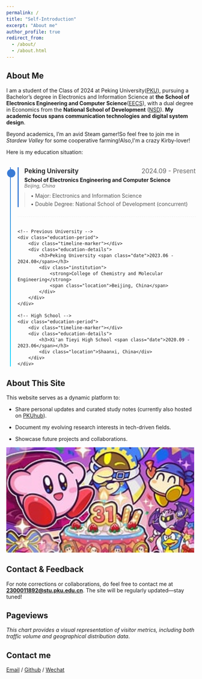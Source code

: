 ```yaml
---
permalink: /
title: "Self-Introduction"
excerpt: "About me"
author_profile: true
redirect_from: 
  - /about/
  - /about.html
---
```

## About Me
I am a student of the Class of 2024 at Peking University([PKU](https://www.pku.edu.cn/)), pursuing a Bachelor’s degree in Electronics and Information Science at **the School of Electronics Engineering and Computer Science**([EECS](https://eecs.pku.edu.cn/)), with a dual degree in Economics from the **National School of Development** ([NSD](http://nsd.pku.edu.cn/)). **My academic focus spans communication technologies and digital system design**.

Beyond academics, I’m an avid Steam gamer!So feel free to join me in *Stardew Valley* for some cooperative farming!Also,I'm a crazy Kirby-lover!

Here is my education situation:
<div class="education-timeline">
    <!-- Current Studies -->
    <div class="education-period current">
        <div class="timeline-marker"></div>
        <div class="education-details">
            <h3>Peking University <span class="date">2024.09 - Present</span></h3>
            <div class="institution">
                <strong>School of Electronics Engineering and Computer Science</strong>
                <span class="location">Beijing, China</span>
            </div>
            <div class="additional-info">
                <p>• Major: Electronics and Information Science</p>
                <p>• Double Degree: National School of Development (concurrent)</p>
            </div>
        </div>
    </div>

    <!-- Previous University -->
    <div class="education-period">
        <div class="timeline-marker"></div>
        <div class="education-details">
            <h3>Peking University <span class="date">2023.06 - 2024.08</span></h3>
            <div class="institution">
                <strong>College of Chemistry and Molecular Engineering</strong>
                <span class="location">Beijing, China</span>
            </div>
        </div>
    </div>

    <!-- High School -->
    <div class="education-period">
        <div class="timeline-marker"></div>
        <div class="education-details">
            <h3>Xi'an Tieyi High School <span class="date">2020.09 - 2023.06</span></h3>
            <div class="location">Shaanxi, China</div>
        </div>
    </div>
</div>

<style>
.education-timeline {
    position: relative;
    max-width: 800px;
    margin: 2rem auto;
    padding-left: 30px;
}

.education-timeline::before {
    content: '';
    position: absolute;
    left: 10px;
    top: 0;
    bottom: 0;
    width: 2px;
    background: linear-gradient(to bottom, #3a7bd5, #00d2ff);
}

.education-period {
    position: relative;
    margin-bottom: 30px;
    padding-bottom: 20px;
    border-bottom: 1px dashed #eee;
}

.current .education-details {
    border-left: 3px solid #3a7bd5;
    padding-left: 15px;
}

.timeline-marker {
    position: absolute;
    left: -28px;
    top: 5px;
    width: 16px;
    height: 16px;
    border-radius: 50%;
    background: #fff;
    border: 3px solid #3a7bd5;
    z-index: 1;
}

.current .timeline-marker {
    background: #3a7bd5;
}

.education-details h3 {
    margin: 0 0 5px 0;
    font-size: 1.2em;
    color: #333;
}

.date {
    float: right;
    color: #666;
    font-weight: normal;
}

.institution {
    margin-bottom: 8px;
}

.location {
    display: block;
    color: #666;
    font-style: italic;
    font-size: 0.9em;
}

.additional-info {
    margin-top: 10px;
    padding-left: 15px;
    border-left: 2px solid #eee;
}

.additional-info p {
    margin: 5px 0;
    color: #555;
}

@media (max-width: 600px) {
    .date {
        float: none;
        display: block;
    }
}
</style>

## About This Site 
This website serves as a dynamic platform to:

 - Share personal updates and curated study notes (currently also hosted on [PKUhub](https://pkuhub.cn/)).

 - Document my evolving research interests in tech-driven fields.

 - Showcase future projects and collaborations.
<img src="images/KKKKK.png" alt="Kirby Love U!" width="500">

## Contact & Feedback 
For note corrections or collaborations, do feel free to contact me at **2300011892@stu.pku.edu.cn**. The site will be regularly updated—stay tuned!

## Pageviews
*This chart provides a visual representation of visitor metrics, including both traffic volume and geographical distribution data*.

<script type="text/javascript" id="mapmyvisitors" src="//mapmyvisitors.com/map.js?d=r60oFeHXcYoQoLGX1rL2R4ds9oTr3tYpFwr3nueU2nU&cl=ffffff&w=a"></script>


## Contact me

[Email](mailto:2300011892@stu.pku.edu.cn) / [Github](https://github.com/KirbyKingLove) / [Wechat](../images/Wechat.png) 

